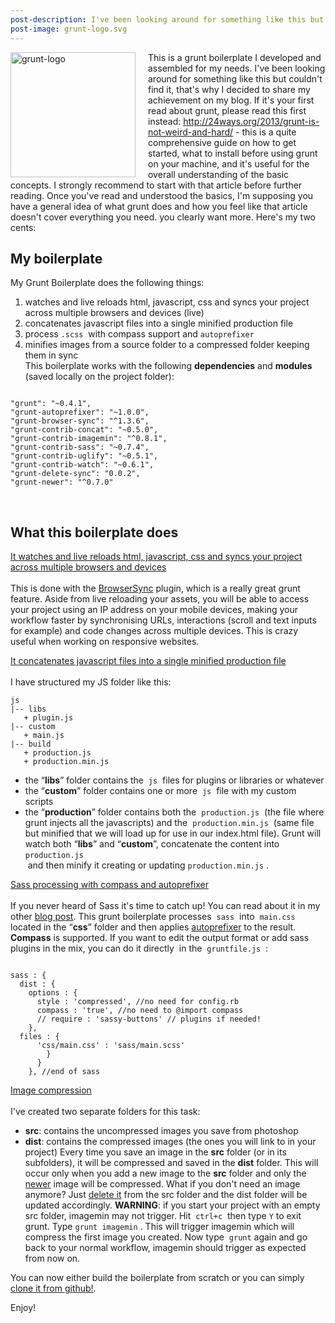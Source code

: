 ```yaml
---
post-description: I've been looking around for something like this but couldn't find it, that's why I decided to share my achievement on my blog.
post-image: grunt-logo.svg
---
```


<img src="/images/blog/grunt-logo.svg" alt="grunt-logo" style="float:left;width:200px;margin:0 20px 0 0" class="cover" />
This is a grunt boilerplate I developed and assembled for my needs. I've been looking around for something like this but couldn't find it, that's why I decided to share my achievement on my blog.
 If it's your first read about grunt, please read this first instead: <a href="http://24ways.org/2013/grunt-is-not-weird-and-hard/">http://24ways.org/2013/grunt-is-not-weird-and-hard/</a> - this is a quite comprehensive guide on
 how to get started, what to install before using grunt on your machine, and it's useful for the overall understanding of the basic concepts. I strongly recommend to start with that article before further reading.
 Once you've read and understood the basics, I'm supposing you have a general idea of what grunt does and how you feel like that article doesn't cover everything you need. you clearly want more.
 <!--more-->
 Here's my two cents:

 <h2>My boilerplate</h2>
 My Grunt Boilerplate does the following things:

 1) watches and live reloads html, javascript, css and syncs your project across multiple browsers and devices (live) <br>
 2) concatenates javascript files into a single minified production file <br>
 3) process <code class="language-markup">.scss</code>  with compass support and  <code class="language-markup">autoprefixer</code> <br>
 4) minifies images from a source folder to a compressed folder keeping them in sync <br>
 This boilerplate works with the following <strong>dependencies</strong> and <strong>modules</strong> (saved locally on the project folder):

<pre class="language-markup">
<code class="language-markup">
"grunt": "~0.4.1",
"grunt-autoprefixer": "~1.0.0",
"grunt-browser-sync": "^1.3.6",
"grunt-contrib-concat": "~0.5.0",
"grunt-contrib-imagemin": "^0.8.1",
"grunt-contrib-sass": "~0.7.4",
"grunt-contrib-uglify": "~0.5.1",
"grunt-contrib-watch": "~0.6.1",
"grunt-delete-sync": "0.0.2",
"grunt-newer": "^0.7.0"</code></pre><br>

 <h2>What this boilerplate does</h2>
 <span style="text-decoration: underline;">It watches and live reloads html, javascript, css and syncs your project across multiple browsers and devices</span><br> <br>
 This is done with the <a href="http://www.browsersync.io/">BrowserSync</a> plugin, which is a really great grunt feature. Aside from live reloading your assets, you will be able to access your project using an IP address on
 your mobile devices, making your workflow faster by synchronising URLs, interactions (scroll and text inputs for example) and code changes across multiple devices. This is crazy useful when working on responsive websites.

 <span style="text-decoration: underline;">It concatenates javascript files into a single minified production file</span> <br><br>
 I have structured my JS folder like this:

<pre class="language-markup"><code class="language-markup">js
|-- libs
   + plugin.js
|-- custom
   + main.js
|-- build
   + production.js
   + production.min.js</code></pre>
 - the “<strong>libs</strong>” folder contains the  <code class="language-markup">js</code>  files for plugins or libraries or whatever
- the “<strong>custom</strong>” folder contains one or more  <code class="language-markup">js</code>  file with my custom scripts
- the “<strong>production</strong>” folder contains both the  <code class="language-markup">production.js</code>  (the file where grunt injects all the javascripts) and the  <code class="language-markup">production.min.js</code> 
 (same file but minified that we will load up for use in our index.html file).
 Grunt will watch both “<strong>libs</strong>” and “<strong>custom</strong>”, concatenate the content into  <code class="language-markup">production.js </code> and then minify it creating or
  updating  <code class="language-markup">production.min.js</code> .

<span style="text-decoration: underline;">Sass processing with compass and autoprefixer</span><br><br>
 If you never heard of Sass it's time to catch up! You can read about it in my other <a href="http://valeriopierbattista.com/blog/using-sass-and-compass-how-to-set-up-your-work-environment-and-your-project-folders-for-windows/">blog post</a>.
  This grunt boilerplate processes  <code class="language-markup">sass</code>  into  <code class="language-markup">main.css</code>  located in the “<strong>css</strong>” folder
   and then applies <a href="https://github.com/postcss/autoprefixer">autoprefixer</a> to the result. <strong>Compass</strong> is supported. If you want to edit the output format or add sass
    plugins in the mix, you can do it directly  in the  <code class="language-markup">gruntfile.js</code>  :

<pre class="language-javascript">
<code class="language-javascript">
sass : {
  dist : {
    options : {
      style : 'compressed', //no need for config.rb
      compass : 'true', //no need to @import compass
      // require : 'sassy-buttons' // plugins if needed!
    },
  files : {
      'css/main.css' : 'sass/main.scss'
        }
      }
    }, //end of sass
</code></pre>

 <span style="text-decoration: underline;">Image compression</span> <br><br>
 I've created two separate folders for this task:
 - <strong>src</strong>: contains the uncompressed images you save from photoshop
- <strong>dist</strong>: contains the compressed images (the ones you will link to in your project)
 Every time you save an image in the <strong>src</strong> folder (or in its subfolders), it will be compressed and saved in the <strong>dist</strong> folder. This will occur only when you add a new image to the <strong>src</strong>
  folder and only the <a href="https://github.com/tschaub/grunt-newer">newer</a> image will be compressed. What if you don't need an image anymore? Just <a href="https://github.com/taylorcode/grunt-delete-sync">delete it</a>
  from the src folder and the dist folder will be updated accordingly.
 <strong>WARNING</strong>: if you start your project with an empty src folder, imagemin may not trigger.
 Hit  <code class="language-markup">ctrl+c</code>  then type  <code class="language-markup">Y</code> to exit grunt. Type  <code class="language-markup">grunt imagemin</code> .
  This will trigger imagemin which will compress the first image you created. Now type  <code class="language-markup">grunt</code> again and go back to your normal workflow, imagemin should trigger as expected from now on.

You can now either build the boilerplate from scratch or you can simply
<a href="https://github.com/vlrprbttst/grunt-boilerplate" target="_blank"> clone it from <i class="fa fa-github"></i> github!</a>.

Enjoy!
